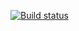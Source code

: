 [![Build status](https://ci.appveyor.com/api/projects/status/iua7hq12wykk7lts?svg=true)](https://ci.appveyor.com/project/Lesdead/selenide)
